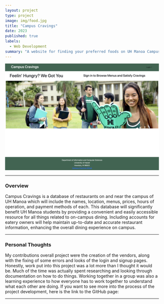 ```yaml
---
layout: project
type: project
image: img/food.jpg
title: "Campus Cravings"
date: 2023
published: true
labels:
  - Web Development
summary: "A website for finding your preferred foods on UH Manoa Campus"
---
```


<img class="img-fluid" src="../img/M2-landing-page.png">

<hr>
<h3>Overview</h3>
Campus Cravings is a database of restaurants on and near the campus of UH Manoa which will include the names, location, menus, prices, hours of operation, and payment methods of each. This database will significantly benefit UH Manoa students by providing a convenient and easily accessible resource for all things related to on-campus dining. Including accounts for eatery owners will help maintain up-to-date and accurate restaurant information, enhancing the overall dining experience on campus.
<hr>
<h3>Personal Thoughts</h3>
My contributions overall project were the creation of the vendors, along with the fixing of some errors and looks of the login and signup pages. Honestly, work put into this project was a lot more than I thought it would be. Much of the time was actually spent researching and looking through documentation on how to do things. Working together in a group was also a learning experience to how everyone has to work together to understand what each other are doing.
If you want to see more into the process of the project development, here is the link to the GitHub page:
<hr>
